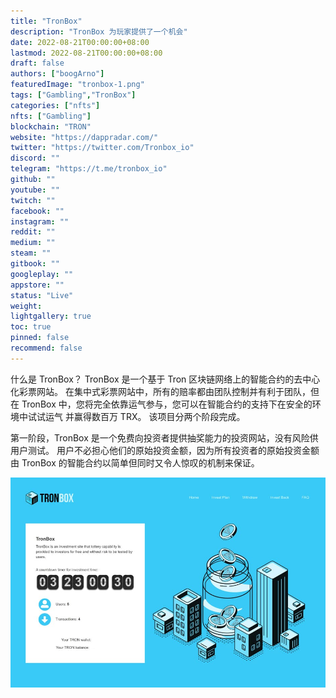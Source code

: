 ```yaml
---
title: "TronBox"
description: "TronBox 为玩家提供了一个机会"
date: 2022-08-21T00:00:00+08:00
lastmod: 2022-08-21T00:00:00+08:00
draft: false
authors: ["boogArno"]
featuredImage: "tronbox-1.png"
tags: ["Gambling","TronBox"]
categories: ["nfts"]
nfts: ["Gambling"]
blockchain: "TRON"
website: "https://dappradar.com/"
twitter: "https://twitter.com/Tronbox_io"
discord: ""
telegram: "https://t.me/tronbox_io"
github: ""
youtube: ""
twitch: ""
facebook: ""
instagram: ""
reddit: ""
medium: ""
steam: ""
gitbook: ""
googleplay: ""
appstore: ""
status: "Live"
weight: 
lightgallery: true
toc: true
pinned: false
recommend: false
---
```

什么是 TronBox？
TronBox 是一个基于 Tron 区块链网络上的智能合约的去中心化彩票网站。 在集中式彩票网站中，所有的赔率都由团队控制并有利于团队，但在 TronBox 中，您将完全依靠运气参与，您可以在智能合约的支持下在安全的环境中试试运气 并赢得数百万 TRX。 该项目分两个阶段完成。

第一阶段，TronBox 是一个免费向投资者提供抽奖能力的投资网站，没有风险供用户测试。 用户不必担心他们的原始投资金额，因为所有投资者的原始投资金额由 TronBox 的智能合约以简单但同时又令人惊叹的机制来保证。

![tronbox-dapp-gambling-tron-image1_aa531b69ac190bc92272bb346608698a](tronbox-dapp-gambling-tron-image1_aa531b69ac190bc92272bb346608698a.png)

